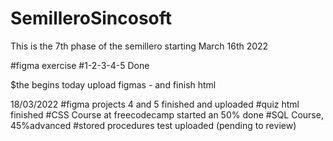 # SemilleroSincosoft

This is the 7th phase of the semillero starting March 16th 2022

#figma exercise #1-2-3-4-5 Done

$the begins today
upload figmas - and finish html

18/03/2022
#figma projects 4 and 5 finished and uploaded 
#quiz html finished 
#CSS Course at freecodecamp started an 50% done
#SQL Course, 45%advanced
#stored procedures test uploaded (pending to review)